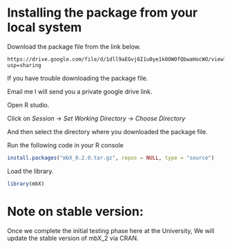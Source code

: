 # Installing the package from your local system

Download the package file from the link below.

```
https://drive.google.com/file/d/1dll9aEGvj6I1u0ye1k0OWOfQbwaHocWO/view?usp=sharing
```

If you have trouble downloading the package file. 

Email me I will send you a private google drive link.

Open R studio.

Click on *Session* → *Set Working Directory* → *Choose Directory*

And then select the directory where you downloaded the package file. 

Run the following code in your R console

```r
install.packages("mbX_0.2.0.tar.gz", repos = NULL, type = "source")
```
Load the library.

```r
library(mbX)
```
# Note on stable version:

Once we complete the initial testing phase here at the University, We will update the stable version of mbX_2 via CRAN.
